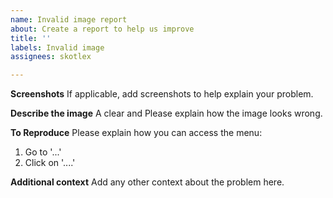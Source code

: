 ```yaml
---
name: Invalid image report
about: Create a report to help us improve
title: ''
labels: Invalid image
assignees: skotlex

---
```


**Screenshots**
If applicable, add screenshots to help explain your problem.

**Describe the image**
A clear and Please explain how the image looks wrong.

**To Reproduce**
Please explain how you can access the menu:
1. Go to '...'
2. Click on '....'

**Additional context**
Add any other context about the problem here.
